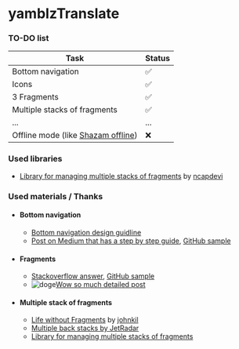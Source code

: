 # yamblzTranslate
### TO-DO list
Task              | Status
------------------|-------------------
Bottom navigation | :white_check_mark:
Icons | :white_check_mark:
3 Fragments | :white_check_mark:
Multiple stacks of fragments | :white_check_mark:
... | ...
Offline mode (like [Shazam offline](https://support.shazam.com/hc/en-us/articles/204457948-Offline-Shazaming-iPhone-)) | :x:

### Used libraries
* [Library for managing multiple stacks of fragments](https://github.com/ncapdevi/FragNav) by [ncapdevi](https://github.com/ncapdevi)

### Used materials / Thanks
* #### Bottom navigation
  * [Bottom navigation design guidline](https://material.io/guidelines/components/bottom-navigation.html#)
  * [Post on Medium that has a step by step guide](https://medium.com/@hitherejoe/exploring-the-android-design-support-library-bottom-navigation-drawer-548de699e8e0),
  [GitHub sample](https://github.com/hitherejoe/BottomNavigationViewSample)
* #### Fragments
  * [Stackoverflow answer](http://stackoverflow.com/a/40767419), [GitHub sample](https://github.com/1priyank1/BottomNavigation-Demo)
  * ![doge](https://cloud.githubusercontent.com/assets/296796/3511506/4042665c-06b0-11e4-953c-4f14c11f81ec.png)[Wow so much detailed post](https://appsandbiscuits.com/bottom-navigation-android-11-5c5a2d758681)
* #### Multiple stack of fragments
  * [Life without Fragments](https://speakerdeck.com/johnkil/life-without-fragments) by [johnkil](https://github.com/johnkil)
  * [Multiple back stacks by JetRadar](https://github.com/JetradarMobile/android-multibackstack)
  * [Library for managing multiple stacks of fragments](https://github.com/ncapdevi/FragNav)
  
